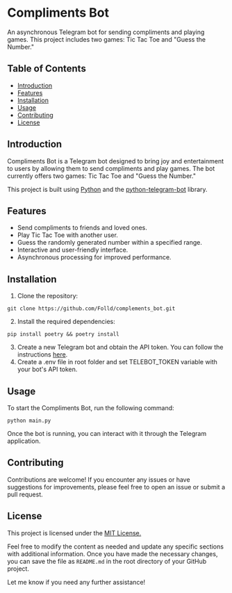 # Compliments Bot

An asynchronous Telegram bot for sending compliments and playing games. This project includes two games: Tic Tac Toe and "Guess the Number."

## Table of Contents

- [Introduction](#introduction)
- [Features](#features)
- [Installation](#installation)
- [Usage](#usage)
- [Contributing](#contributing)
- [License](#license)

## Introduction

Compliments Bot is a Telegram bot designed to bring joy and entertainment to users by allowing them to send compliments and play games. The bot currently offers two games: Tic Tac Toe and "Guess the Number."

This project is built using [Python](https://www.python.org/) and the [python-telegram-bot](https://python-telegram-bot.org/) library.

## Features

- Send compliments to friends and loved ones.
- Play Tic Tac Toe with another user.
- Guess the randomly generated number within a specified range.
- Interactive and user-friendly interface.
- Asynchronous processing for improved performance.

## Installation

1. Clone the repository:
```shell
git clone https://github.com/Folld/complements_bot.git
```

2. Install the required dependencies:
```shell
pip install poetry && poetry install
```

3. Create a new Telegram bot and obtain the API token. You can follow the instructions [here](https://core.telegram.org/bots#6-botfather).
4. Create a .env file in root folder and set TELEBOT_TOKEN variable with your bot's API token.

## Usage

To start the Compliments Bot, run the following command:

```shell
python main.py
```
Once the bot is running, you can interact with it through the Telegram application.

## Contributing

Contributions are welcome! If you encounter any issues or have suggestions for improvements, please feel free to open an issue or submit a pull request.

## License

This project is licensed under the [MIT License.](https://chat.openai.com/LICENSE)

Feel free to modify the content as needed and update any specific sections with additional information. Once you have made the necessary changes, you can save the file as `README.md` in the root directory of your GitHub project.

Let me know if you need any further assistance!
